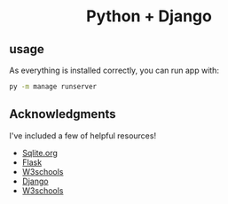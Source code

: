 <!-- selected option -->
<!-- favicon -->

<h1 align="center">Python + Django</h1>

## usage

As everything is installed correctly, you can run app with:

```sh
py -m manage runserver
```

## Acknowledgments

I've included a few of helpful resources!

- [Sqlite.org](https://www.sqlite.org/doclist.html)
- [Flask](https://flask.palletsprojects.com/en/3.0.x/#user-s-guide)
- [W3schools](https://www.w3schools.com/sql/default.asp)
- [Django](https://www.djangoproject.com/)
- [W3schools](https://www.w3schools.com/django/index.php)
